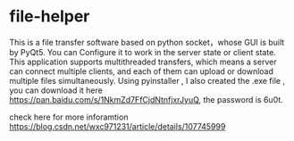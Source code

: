 # file-helper
This is a file transfer software based on python socket，whose GUI is built by PyQt5. You can Configure it to work in the server state or client state. 
This application supports multithreaded transfers, which means a server can connect multiple clients, and each of them can upload or download multiple files simultaneously. 
Using pyinstaller , I also created the .exe file , you can download it here https://pan.baidu.com/s/1NkmZd7FfCjdNtnfjxrJyuQ, the password is 6u0t. 

check here for more inforamtion https://blog.csdn.net/wxc971231/article/details/107745999
